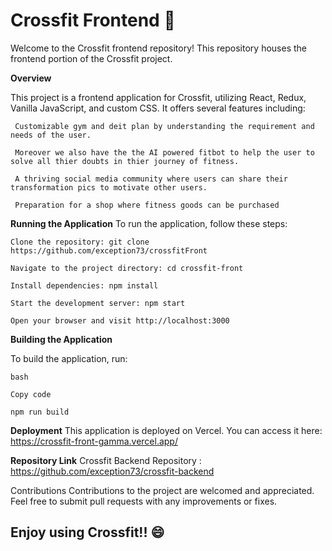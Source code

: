 <h1>Crossfit Frontend 🚀 </h1>

Welcome to the Crossfit frontend repository! This repository houses the frontend portion of the Crossfit project.

**Overview**

This project is a frontend application for Crossfit, utilizing React, Redux, Vanilla JavaScript, and custom CSS. It offers several features including:
     
     Customizable gym and deit plan by understanding the requirement and needs of the user.
     
     Moreover we also have the the AI powered fitbot to help the user to solve all thier doubts in thier journey of fitness.
     
     A thriving social media community where users can share their transformation pics to motivate other users.
     
     Preparation for a shop where fitness goods can be purchased

**Running the Application**
To run the application, follow these steps:

    Clone the repository: git clone https://github.com/exception73/crossfitFront
    
    Navigate to the project directory: cd crossfit-front
    
    Install dependencies: npm install
    
    Start the development server: npm start
    
    Open your browser and visit http://localhost:3000

**Building the Application**

To build the application, run:

    bash
    
    Copy code
    
    npm run build

**Deployment**
This application is deployed on Vercel. You can access it here: https://crossfit-front-gamma.vercel.app/

**Repository Link**
Crossfit Backend Repository : https://github.com/exception73/crossfit-backend

Contributions
Contributions to the project are welcomed and appreciated. Feel free to submit pull requests with any improvements or fixes.

<h2>Enjoy using Crossfit!! 😄 </h2>
